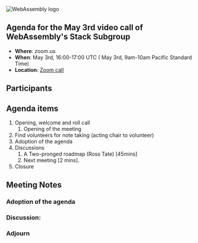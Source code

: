![WebAssembly logo](/images/WebAssembly.png)

## Agenda for the May 3rd video call of WebAssembly's Stack Subgroup

- **Where**: zoom.us
- **When**:  May 3rd, 16:00-17:00 UTC ( May 3rd, 9am-10am Pacific Standard Time)
- **Location**: [Zoom call](https://zoom.us/j/91846860726?pwd=NVVNVmpvRVVFQkZTVzZ1dTFEcXgrdz09)


## Participants


## Agenda items

1. Opening, welcome and roll call
    1. Opening of the meeting
1. Find volunteers for note taking (acting chair to volunteer)
1. Adoption of the agenda
1. Discussions
   1. A Two-pronged roadmap (Ross Tate) [45mins]
   1. Next meeting [2 mins].
1. Closure

## Meeting Notes

### Adoption of the agenda

### Discussion:

### Adjourn
